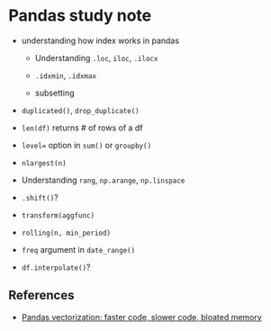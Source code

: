 # Pandas study note

- understanding how index works in pandas
  - Understanding `.loc`, `iloc`, `.ilocx`

  - `.idxmin`, `.idxmax`

  - subsetting

- `duplicated()`, `drop_duplicate()`
- `len(df)` returns # of rows of a df
- `level=` option in `sum()` or `groupby()` 
- `nlargest(n)`
- Understanding `rang`, `np.arange`, `np.linspace`
- `.shift()`?
- `transform(aggfunc)`
- `rolling(n, min_period)`
- `freq` argument in `date_range()`
- `df.interpolate()`?




## References
- [Pandas vectorization: faster code, slower code, bloated memory](https://pythonspeed.com/articles/pandas-vectorization/?utm_medium=email&utm_source=topic+optin&utm_campaign=awareness&utm_content=20220620+data+ai+nl&mkt_tok=MTA3LUZNUy0wNzAAAAGFIT-XwYQWtkAEpfgsP268hTBrSlq4DeAtsoPVMDm7nv4dyVkbzk5i3Pu5Zl9OboAgvsPBtkI97J7XKEIEpXzuys840fcmvF6-AhFE2xysMTY_c1Y)